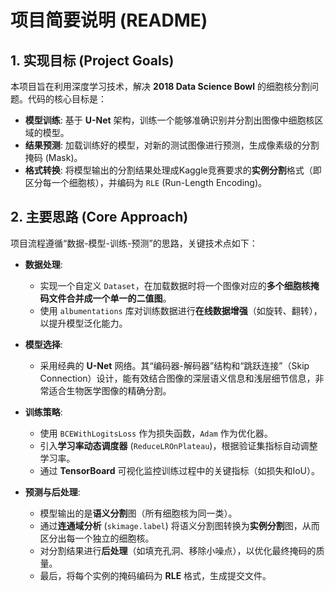 # 项目简要说明 (README)

## 1. 实现目标 (Project Goals)

本项目旨在利用深度学习技术，解决 **2018 Data Science Bowl** 的细胞核分割问题。代码的核心目标是：

*   **模型训练**: 基于 **U-Net** 架构，训练一个能够准确识别并分割出图像中细胞核区域的模型。
*   **结果预测**: 加载训练好的模型，对新的测试图像进行预测，生成像素级的分割掩码 (Mask)。
*   **格式转换**: 将模型输出的分割结果处理成Kaggle竞赛要求的**实例分割**格式（即区分每一个细胞核），并编码为 `RLE` (Run-Length Encoding)。

## 2. 主要思路 (Core Approach)

项目流程遵循“数据-模型-训练-预测”的思路，关键技术点如下：

*   **数据处理**:
    *   实现一个自定义 `Dataset`，在加载数据时将一个图像对应的**多个细胞核掩码文件合并成一个单一的二值图**。
    *   使用 `albumentations` 库对训练数据进行**在线数据增强**（如旋转、翻转），以提升模型泛化能力。

*   **模型选择**:
    *   采用经典的 **U-Net** 网络。其“编码器-解码器”结构和“跳跃连接”（Skip Connection）设计，能有效结合图像的深层语义信息和浅层细节信息，非常适合生物医学图像的精确分割。

*   **训练策略**:
    *   使用 `BCEWithLogitsLoss` 作为损失函数，`Adam` 作为优化器。
    *   引入**学习率动态调度器** (`ReduceLROnPlateau`)，根据验证集指标自动调整学习率。
    *   通过 **TensorBoard** 可视化监控训练过程中的关键指标（如损失和IoU）。

*   **预测与后处理**:
    *   模型输出的是**语义分割**图（所有细胞核为同一类）。
    *   通过**连通域分析** (`skimage.label`) 将语义分割图转换为**实例分割**图，从而区分出每一个独立的细胞核。
    *   对分割结果进行**后处理**（如填充孔洞、移除小噪点），以优化最终掩码的质量。
    *   最后，将每个实例的掩码编码为 **RLE** 格式，生成提交文件。